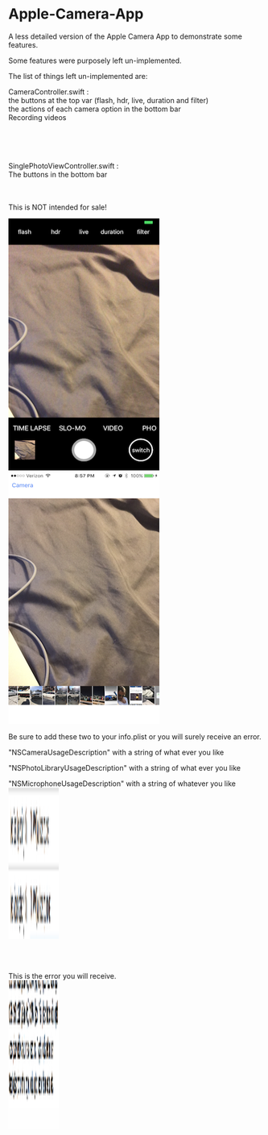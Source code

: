 # Apple-Camera-App

A less detailed version of the Apple Camera App to demonstrate some features.

Some features were purposely left un-implemented.

The list of things left un-implemented are:





CameraController.swift :
<br/>
the buttons at the top var (flash, hdr, live, duration and filter) 
<br/>
the actions of each camera option in the bottom bar
<br/>
Recording videos

<br/>
<br/>
<br/>

SinglePhotoViewController.swift :
<br/>
The buttons in the bottom bar
<br/>
<br/>
<br/>


This is NOT intended for sale!


<img src="image1.png" height = "500" width = "300"/>
<img src="image2.png" height = "500" width = "300"/>


Be sure to add these two to your info.plist or you will surely receive an error.

"NSCameraUsageDescription" with a string of what ever you like

"NSPhotoLibraryUsageDescription" with a string of what ever you like

"NSMicrophoneUsageDescription" with a string of whatever you like
<br/>
<img src="image4.png" style="height: 300px; width: 100px;" />



<br/>
<br />


This is the error you will receive.
<br/>
<img src="image3.png" style="height: 300px; width: 100px;" />
